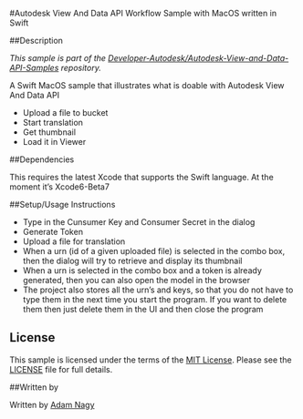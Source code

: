 #Autodesk View And Data API Workflow Sample with MacOS written in Swift

##Description

*This sample is part of the [Developer-Autodesk/Autodesk-View-and-Data-API-Samples](https://github.com/Developer-Autodesk/autodesk-view-and-data-api-samples) repository.*

A Swift MacOS sample that illustrates what is doable with Autodesk View And Data API 

* Upload a file to bucket
* Start translation
* Get thumbnail
* Load it in Viewer

##Dependencies

This requires the latest Xcode that supports the Swift language. At the moment it’s Xcode6-Beta7

##Setup/Usage Instructions

* Type in the Cunsumer Key and Consumer Secret in the dialog
* Generate Token  
* Upload a file for translation
* When a urn (id of a given uploaded file) is selected in the combo box, then the dialog will try to retrieve and display  its thumbnail
* When a urn is selected in the combo box and a token is already generated, then you can also open the model in the browser
* The project also stores all the urn’s and keys, so that you do not have to type them in the next time you start the program. If you want to delete them then just delete them in the UI and then close the program

## License

This sample is licensed under the terms of the [MIT License](http://opensource.org/licenses/MIT). Please see the [LICENSE](LICENSE) file for full details.

##Written by 

Written by [Adam Nagy](http://adndevblog.typepad.com/cloud_and_mobile/adam-nagy.html)   



